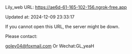 Lily_web URL: https://ae6d-61-165-102-156.ngrok-free.app

Updated at: 2024-12-09 23:33:17

If you cannot open this URL, the server might be down.

Please contact: 

goley04@foxmail.com Or Wechat:GL_yeaH
